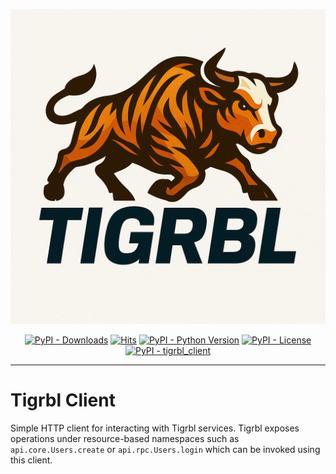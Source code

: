 ![Tigrbl Logo](../../../assets/tigrbl_full_logo.png)

<p align="center">
    <a href="https://pypi.org/project/tigrbl_client/">
        <img src="https://img.shields.io/pypi/dm/tigrbl_client" alt="PyPI - Downloads"/></a>
    <a href="https://hits.sh/github.com/swarmauri/swarmauri-sdk/tree/master/pkgs/standards/tigrbl_client/">
        <img alt="Hits" src="https://hits.sh/github.com/swarmauri/swarmauri-sdk/tree/master/pkgs/standards/tigrbl_client.svg"/></a>
    <a href="https://pypi.org/project/tigrbl_client/">
        <img src="https://img.shields.io/pypi/pyversions/tigrbl_client" alt="PyPI - Python Version"/></a>
    <a href="https://pypi.org/project/tigrbl_client/">
        <img src="https://img.shields.io/pypi/l/tigrbl_client" alt="PyPI - License"/></a>
    <a href="https://pypi.org/project/tigrbl_client/">
        <img src="https://img.shields.io/pypi/v/tigrbl_client?label=tigrbl_client&color=green" alt="PyPI - tigrbl_client"/></a>
</p>

---

# Tigrbl Client
Simple HTTP client for interacting with Tigrbl services. Tigrbl exposes
operations under resource-based namespaces such as ``api.core.Users.create``
or ``api.rpc.Users.login`` which can be invoked using this client.
